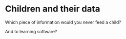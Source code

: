# Children and their data

Which piece of information would you never feed a child?

And to learning software?
